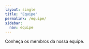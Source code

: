 ```yaml
---
layout: single
title: "Equipe"
permalink: /equipe/
sidebar:
  nav: equipe
---
```


Conheça os membros da nossa equipe.
